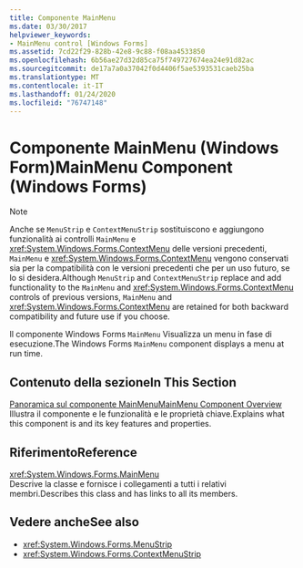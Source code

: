 ```yaml
---
title: Componente MainMenu
ms.date: 03/30/2017
helpviewer_keywords:
- MainMenu control [Windows Forms]
ms.assetid: 7cd22f29-828b-42e8-9c88-f08aa4533850
ms.openlocfilehash: 6b56ae27d32d85ca75f749727674ea24e91d82ac
ms.sourcegitcommit: de17a7a0a37042f0d4406f5ae5393531caeb25ba
ms.translationtype: MT
ms.contentlocale: it-IT
ms.lasthandoff: 01/24/2020
ms.locfileid: "76747148"
---
```

# <a name="mainmenu-component-windows-forms"></a><span data-ttu-id="d5001-102">Componente MainMenu (Windows Form)</span><span class="sxs-lookup"><span data-stu-id="d5001-102">MainMenu Component (Windows Forms)</span></span>
> [!NOTE]
> <span data-ttu-id="d5001-103">Anche se `MenuStrip` e `ContextMenuStrip` sostituiscono e aggiungono funzionalità ai controlli `MainMenu` e <xref:System.Windows.Forms.ContextMenu> delle versioni precedenti, `MainMenu` e <xref:System.Windows.Forms.ContextMenu> vengono conservati sia per la compatibilità con le versioni precedenti che per un uso futuro, se lo si desidera.</span><span class="sxs-lookup"><span data-stu-id="d5001-103">Although `MenuStrip` and `ContextMenuStrip` replace and add functionality to the `MainMenu` and <xref:System.Windows.Forms.ContextMenu> controls of previous versions, `MainMenu` and <xref:System.Windows.Forms.ContextMenu> are retained for both backward compatibility and future use if you choose.</span></span>  
  
 <span data-ttu-id="d5001-104">Il componente Windows Forms `MainMenu` Visualizza un menu in fase di esecuzione.</span><span class="sxs-lookup"><span data-stu-id="d5001-104">The Windows Forms `MainMenu` component displays a menu at run time.</span></span>  
  
## <a name="in-this-section"></a><span data-ttu-id="d5001-105">Contenuto della sezione</span><span class="sxs-lookup"><span data-stu-id="d5001-105">In This Section</span></span>  
 [<span data-ttu-id="d5001-106">Panoramica sul componente MainMenu</span><span class="sxs-lookup"><span data-stu-id="d5001-106">MainMenu Component Overview</span></span>](mainmenu-component-overview-windows-forms.md)  
 <span data-ttu-id="d5001-107">Illustra il componente e le funzionalità e le proprietà chiave.</span><span class="sxs-lookup"><span data-stu-id="d5001-107">Explains what this component is and its key features and properties.</span></span>  
  
## <a name="reference"></a><span data-ttu-id="d5001-108">Riferimento</span><span class="sxs-lookup"><span data-stu-id="d5001-108">Reference</span></span>  
 <xref:System.Windows.Forms.MainMenu>  
 <span data-ttu-id="d5001-109">Descrive la classe e fornisce i collegamenti a tutti i relativi membri.</span><span class="sxs-lookup"><span data-stu-id="d5001-109">Describes this class and has links to all its members.</span></span>  
  
## <a name="see-also"></a><span data-ttu-id="d5001-110">Vedere anche</span><span class="sxs-lookup"><span data-stu-id="d5001-110">See also</span></span>

- <xref:System.Windows.Forms.MenuStrip>
- <xref:System.Windows.Forms.ContextMenuStrip>
